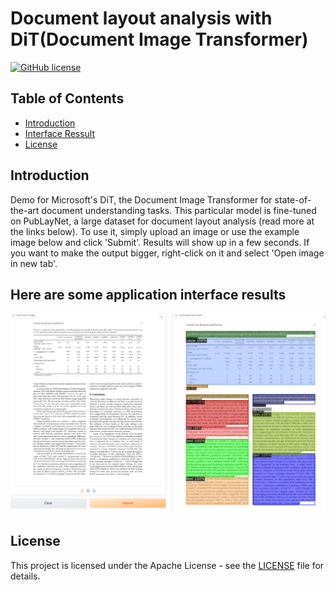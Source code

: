 # Document layout analysis with DiT(Document Image Transformer)
[![GitHub license](https://img.shields.io/badge/license-Apache-blue.svg)](
https://github.com/drkostas/COSC525-Project1/blob/master/LICENSE)

## Table of Contents

+ [Introduction](#introduction)
+ [Interface Ressult](#interface)
+ [License](#license)

## Introduction <a name = 'introduction'> </a>
Demo for Microsoft's DiT, the Document Image Transformer for state-of-the-art document understanding tasks. This particular model is fine-tuned on PubLayNet, a large dataset for document layout analysis (read more at the 
links below). To use it, simply upload an image or use the example image below and click 'Submit'. Results will show up in a few seconds. If you want to make the output bigger, right-click on it and select 'Open image in 
new tab'.
## Here are some application interface results <a name = 'interface'></a>
<img src="pictures/ketqua.png"/>

## License <a name = "license"></a>

This project is licensed under the Apache License - see the [LICENSE](LICENSE) file for details.
